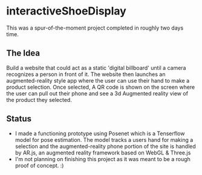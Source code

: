 # interactiveShoeDisplay

This was a spur-of-the-moment project completed in roughly two days time.

## The Idea

Build a website that could act as a static 'digital billboard' until a camera recognizes a person in front of it. The website then launches an augmented-reality style app where the user can use their hand to make a product selection. Once selected, A QR code is shown on the screen where the user can pull out their phone and see a 3d Augmented reality view of the product they selected.

## Status

* I made a functioning prototype using Posenet which is a Tenserflow model for pose estimation. The model tracks a users hand for making a selection and the augmented-reality phone portion of the site is handled by AR.js, an augmented reality framework based on WebGL & Three.js
* I'm not planning on finishing this project as it was meant to be a rough proof of concept. :)

